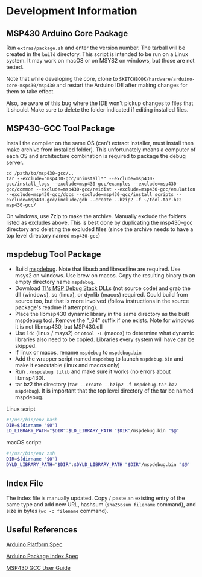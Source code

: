 # Development Information



## MSP430 Arduino Core Package

Run `extras/package.sh` and enter the version number. The tarball will be created in the `build` directory. This script is intended to be run on a Linux system. It may work on macOS or on MSYS2 on windows, but those are not tested.

Note that while developing the core, clone to `SKETCHBOOK/hardware/arduino-core-msp430/msp430` and restart the Arduino IDE after making changes for them to take effect.


Also, be aware of [this bug](https://github.com/arduino/arduino-ide/issues/1030) where the IDE won't pickup changes to files that it should. Make sure to delete the folder indicated if editing installed files.


## MSP430-GCC Tool Package

Install the compiler on the same OS (can't extract installer, must install then make archive from installed folder). This unfortunately means a computer of each OS and architecture combination is required to package the debug server.

```
cd /path/to/msp430-gcc/..
tar --exclude="msp430-gcc/uninstall*" --exclude=msp430-gcc/install_logs --exclude=msp430-gcc/examples --exclude=msp430-gcc/common --exclude=msp430-gcc/reidist --exclude=msp430-gcc/emulation --exclude=msp430-gcc/docs --exclude=msp430-gcc/install_scripts --exclude=msp430-gcc/include/gdb --create --bzip2 -f ~/tool.tar.bz2 msp430-gcc/
```

On windows, use 7zip to make the archive. Manually exclude the folders listed as excludes above. This is best done by duplicating the msp430-gcc directory and deleting the excluded files (since the archive needs to have a top level directory named `msp430-gcc`)



## mspdebug Tool Package

- Build [mspdebug](https://github.com/dlbeer/mspdebug). Note that libusb and libreadline are required. Use msys2 on windows. Use brew on macos. Copy the resulting binary to an empty directory name `mspdebug`.
- Download [TI's MSP Debug Stack](https://www.ti.com/tool/MSPDS) DLLs (not source code) and grab the dll (windows), so (linux), or dynlib (macos) required. Could build from source too, but that is more involved (follow instructions in the source package's readme if attempting).
- Place the libmsp430 dynamic library in the same directory as the built mspdebug tool. Remove the "_64" suffix if one exists. Note for windows it is not libmsp430, but MSP430.dll
- Use `ldd` (linux / msys2) or `otool -L` (macos) to determine what dynamic libraries also need to be copied. Libraries every system will have can be skipped.
- If linux or macos, rename `mspdebug` to `mspdebug.bin`
- Add the wrapper script named `mspdebug` to launch `mspdebug.bin` and make it executable (linux and macos only)
- Run `./mspdebug tilib` and make sure it works (no errors about libmsp430).
- tar bz2 the directory (`tar --create --bzip2 -f mspdebug.tar.bz2 mspdebug`). It is important that the top level directory of the tar be named mspdebug.

Linux script

```sh
#!/usr/bin/env bash
DIR=$(dirname "$0")
LD_LIBRARY_PATH="$DIR":$LD_LIBRARY_PATH "$DIR"/mspdebug.bin "$@"
```

macOS script:

```sh
#!/usr/bin/env zsh
DIR=$(dirname "$0")
DYLD_LIBRARY_PATH="$DIR":$DYLD_LIBRARY_PATH "$DIR"/mspdebug.bin "$@"
```


## Index File

The index file is manually updated. Copy / paste an existing entry of the same type and add new URL, hashsum (`sha256sum filename` command), and size in bytes (`wc -c filename` command). 



## Useful References

[Arduino Platform Spec](https://arduino.github.io/arduino-cli/0.31/platform-specification/)

[Arduino Package Index Spec](https://arduino.github.io/arduino-cli/0.31/package_index_json-specification/)

[MSP430 GCC User Guide](https://www.ti.com/lit/ug/slau646f/slau646f.pdf)
